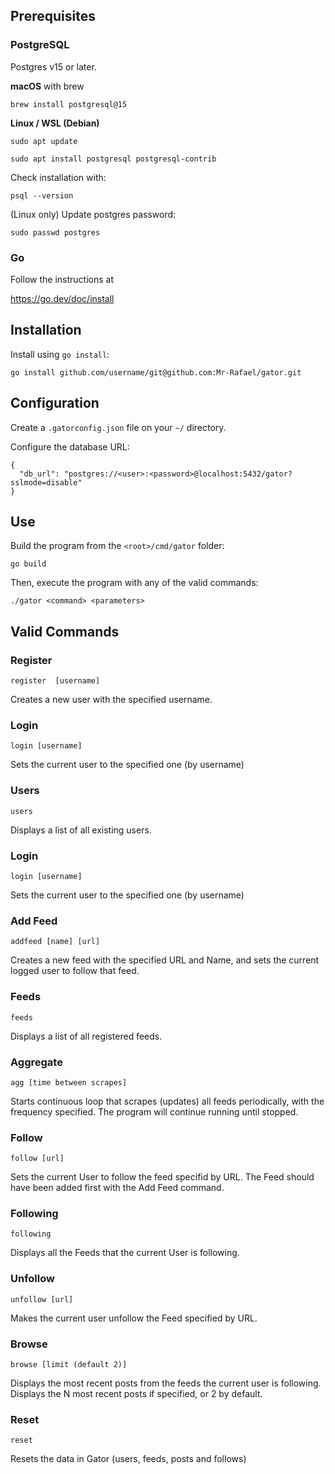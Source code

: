 ## Prerequisites

### PostgreSQL
Postgres v15 or later.

**macOS** with brew

```brew install postgresql@15```

**Linux / WSL (Debian)**

```sudo apt update```

```sudo apt install postgresql postgresql-contrib```

Check installation with:

```psql --version```

(Linux only) Update postgres password:

```sudo passwd postgres```

### Go

Follow the instructions at

https://go.dev/doc/install

## Installation

Install using ```go install```:

```
go install github.com/username/git@github.com:Mr-Rafael/gator.git
```

## Configuration

Create a ```.gatorconfig.json``` file on your ```~/``` directory. 

Configure the database URL:

```
{
  "db_url": "postgres://<user>:<password>@localhost:5432/gator?sslmode=disable"
}
```

## Use

Build the program from the ```<root>/cmd/gator``` folder:

```go build```

Then, execute the program with any of the valid commands:

```./gator <command> <parameters>```

## Valid Commands

### Register

```register  [username]```

Creates a new user with the specified username.

### Login

```login [username]```

Sets the current user to the specified one (by username)

### Users

```users```

Displays a list of all existing users.

### Login

```login [username]```

Sets the current user to the specified one (by username)

### Add Feed

```addfeed [name] [url]```

Creates a new feed with the specified URL and Name, and sets the current logged user to follow that feed.

### Feeds

```feeds```

Displays a list of all registered feeds.

### Aggregate

```agg [time between scrapes]```

Starts continuous loop that scrapes (updates) all feeds periodically, with the frequency specified. The program will continue running until stopped.

### Follow

```follow [url]```

Sets the current User to follow the feed specifid by URL. The Feed should have been added first with the Add Feed command.

### Following

```following```

Displays all the Feeds that the current User is following.

### Unfollow

```unfollow [url]```

Makes the current user unfollow the Feed specified by URL.

### Browse

```browse [limit (default 2)]```

Displays the most recent posts from the feeds the current user is following. Displays the N most recent posts if specified, or 2 by default.

### Reset

```reset```

Resets the data in Gator (users, feeds, posts and follows)